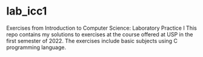 # lab_icc1
Exercises from Introduction to Computer Science: Laboratory Practice I 
This repo contains my solutions to exercises at the course offered at USP in the first semester of 2022.
The exercises include basic subjects using C programming language.
